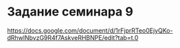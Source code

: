 # Задание семинара 9

https://docs.google.com/document/d/1rFjprRTeo0EjyQKo-dRhwlNbvzG9R4f7AskveRHBNPE/edit?tab=t.0
